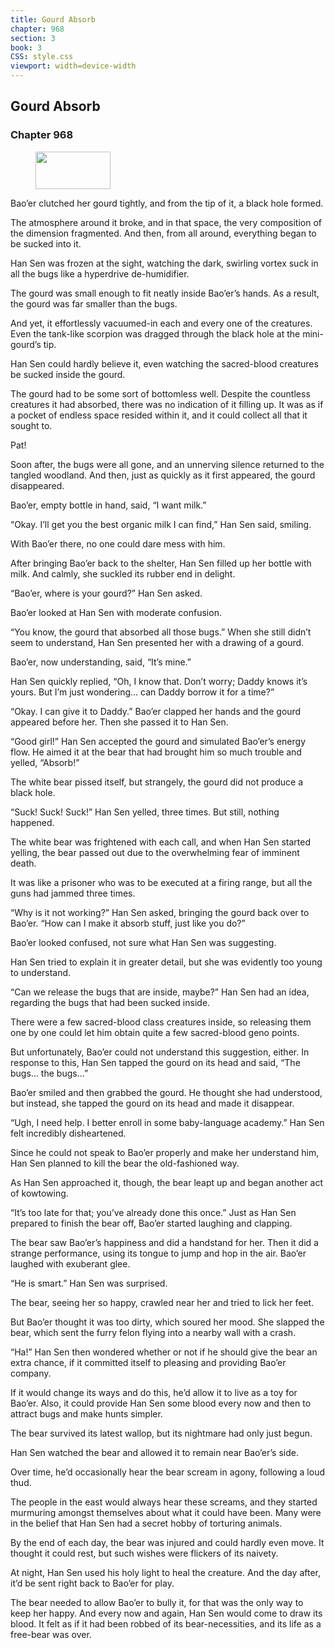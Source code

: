 ```yaml
---
title: Gourd Absorb
chapter: 968
section: 3
book: 3
CSS: style.css
viewport: width=device-width
---
```


## Gourd Absorb

### Chapter 968

<figure>
	<img src="../Images/gem.gif" alt="" id="gem" width="120" height="60" />
</figure>

Bao’er clutched her gourd tightly, and from the tip of it, a black hole formed.

The atmosphere around it broke, and in that space, the very composition of the dimension fragmented. And then, from all around, everything began to be sucked into it.

Han Sen was frozen at the sight, watching the dark, swirling vortex suck in all the bugs like a hyperdrive de-humidifier.

The gourd was small enough to fit neatly inside Bao’er’s hands. As a result, the gourd was far smaller than the bugs.

And yet, it effortlessly vacuumed-in each and every one of the creatures. Even the tank-like scorpion was dragged through the black hole at the mini-gourd’s tip.

Han Sen could hardly believe it, even watching the sacred-blood creatures be sucked inside the gourd.

The gourd had to be some sort of bottomless well. Despite the countless creatures it had absorbed, there was no indication of it filling up. It was as if a pocket of endless space resided within it, and it could collect all that it sought to.

Pat!

Soon after, the bugs were all gone, and an unnerving silence returned to the tangled woodland. And then, just as quickly as it first appeared, the gourd disappeared.

Bao’er, empty bottle in hand, said, “I want milk.”

“Okay. I’ll get you the best organic milk I can find,” Han Sen said, smiling.

With Bao’er there, no one could dare mess with him.

After bringing Bao’er back to the shelter, Han Sen filled up her bottle with milk. And calmly, she suckled its rubber end in delight.

“Bao’er, where is your gourd?” Han Sen asked.

Bao’er looked at Han Sen with moderate confusion.

“You know, the gourd that absorbed all those bugs.” When she still didn’t seem to understand, Han Sen presented her with a drawing of a gourd.

Bao’er, now understanding, said, “It’s mine.”

Han Sen quickly replied, “Oh, I know that. Don’t worry; Daddy knows it’s yours. But I’m just wondering… can Daddy borrow it for a time?”

“Okay. I can give it to Daddy.” Bao’er clapped her hands and the gourd appeared before her. Then she passed it to Han Sen.

“Good girl!” Han Sen accepted the gourd and simulated Bao’er’s energy flow. He aimed it at the bear that had brought him so much trouble and yelled, “Absorb!”

The white bear pissed <!--p!ssed-->itself, but strangely, the gourd did not produce a black hole.

“Suck! Suck! Suck!” Han Sen yelled, three times. But still, nothing happened.

The white bear was frightened with each call, and when Han Sen started yelling, the bear passed out due to the overwhelming fear of imminent death.

It was like a prisoner who was to be executed at a firing range, but all the guns had jammed three times.

“Why is it not working?” Han Sen asked, bringing the gourd back over to Bao’er. “How can I make it absorb stuff, just like you do?”

Bao’er looked confused, not sure what Han Sen was suggesting.

Han Sen tried to explain it in greater detail, but she was evidently too young to understand.

“Can we release the bugs that are inside, maybe?” Han Sen had an idea, regarding the bugs that had been sucked inside.

There were a few sacred-blood class creatures inside, so releasing them one by one could let him obtain quite a few sacred-blood geno points.

But unfortunately, Bao’er could not understand this suggestion, either. In response to this, Han Sen tapped the gourd on its head and said, “The bugs… the bugs…”

Bao’er smiled and then grabbed the gourd. He thought she had understood, but instead, she tapped the gourd on its head and made it disappear.

“Ugh, I need help. I better enroll in some baby-language academy.” Han Sen felt incredibly disheartened.

Since he could not speak to Bao’er properly and make her understand him, Han Sen planned to kill the bear the old-fashioned way.

As Han Sen approached it, though, the bear leapt up and began another act of kowtowing.

“It’s too late for that; you’ve already done this once.” Just as Han Sen prepared to finish the bear off, Bao’er started laughing and clapping.

The bear saw Bao’er’s happiness and did a handstand for her. Then it did a strange performance, using its tongue to jump and hop in the air. Bao’er laughed with exuberant glee.

“He is smart.” Han Sen was surprised.

The bear, seeing her so happy, crawled near her and tried to lick her feet.

But Bao’er thought it was too dirty, which soured her mood. She slapped the bear, which sent the furry felon flying into a nearby wall with a crash.

“Ha!” Han Sen then wondered whether or not if he should give the bear an extra chance, if it committed itself to pleasing and providing Bao’er company.

If it would change its ways and do this, he’d allow it to live as a toy for Bao’er. Also, it could provide Han Sen some blood every now and then to attract bugs and make hunts simpler.

The bear survived its latest wallop, but its nightmare had only just begun.

Han Sen watched the bear and allowed it to remain near Bao’er’s side.

Over time, he’d occasionally hear the bear scream in agony, following a loud thud.

The people in the east would always hear these screams, and they started murmuring amongst themselves about what it could have been. Many were in the belief that Han Sen had a secret hobby of torturing animals.

By the end of each day, the bear was injured and could hardly even move. It thought it could rest, but such wishes were flickers of its naivety.

At night, Han Sen used his holy light to heal the creature. And the day after, it’d be sent right back to Bao’er for play.

The bear needed to allow Bao’er to bully it, for that was the only way to keep her happy. And every now and again, Han Sen would come to draw its blood. It felt as if it had been robbed of its bear-necessities, and its life as a free-bear was over.